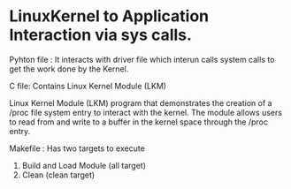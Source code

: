 # LinuxKernel to Application Interaction via sys calls.

Pyhton file : It interacts with driver file which interun calls system calls to get the work done by the Kernel. 

C file: Contains Linux Kernel Module (LKM)

Linux Kernel Module (LKM) program that demonstrates the creation of a /proc file system entry to interact with the kernel. The module allows users to read from and write to a buffer in the kernel space through the /proc entry.

Makefile : Has two targets to execute

1. Build and Load Module (all target)
2. Clean (clean target)

